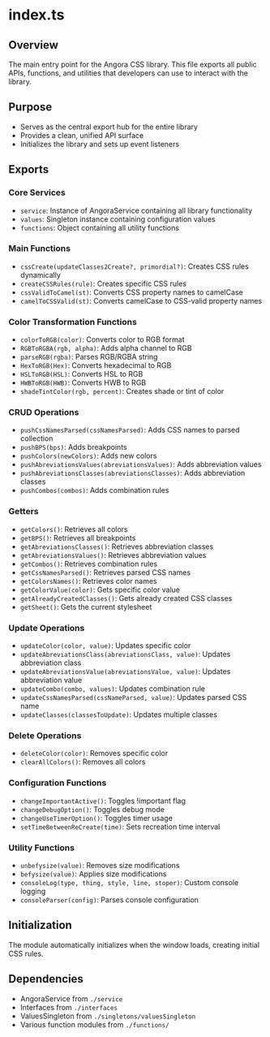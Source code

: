 # index.ts

## Overview
The main entry point for the Angora CSS library. This file exports all public APIs, functions, and utilities that developers can use to interact with the library.

## Purpose
- Serves as the central export hub for the entire library
- Provides a clean, unified API surface
- Initializes the library and sets up event listeners

## Exports

### Core Services
- `service`: Instance of AngoraService containing all library functionality
- `values`: Singleton instance containing configuration values
- `functions`: Object containing all utility functions

### Main Functions
- `cssCreate(updateClasses2Create?, primordial?)`: Creates CSS rules dynamically
- `createCSSRules(rule)`: Creates specific CSS rules
- `cssValidToCamel(st)`: Converts CSS property names to camelCase
- `camelToCSSValid(st)`: Converts camelCase to CSS-valid property names

### Color Transformation Functions
- `colorToRGB(color)`: Converts color to RGB format
- `RGBToRGBA(rgb, alpha)`: Adds alpha channel to RGB
- `parseRGB(rgba)`: Parses RGB/RGBA string
- `HexToRGB(Hex)`: Converts hexadecimal to RGB
- `HSLToRGB(HSL)`: Converts HSL to RGB
- `HWBToRGB(HWB)`: Converts HWB to RGB
- `shadeTintColor(rgb, percent)`: Creates shade or tint of color

### CRUD Operations
- `pushCssNamesParsed(cssNamesParsed)`: Adds CSS names to parsed collection
- `pushBPS(bps)`: Adds breakpoints
- `pushColors(newColors)`: Adds new colors
- `pushAbreviationsValues(abreviationsValues)`: Adds abbreviation values
- `pushAbreviationsClasses(abreviationsClasses)`: Adds abbreviation classes
- `pushCombos(combos)`: Adds combination rules

### Getters
- `getColors()`: Retrieves all colors
- `getBPS()`: Retrieves all breakpoints
- `getAbreviationsClasses()`: Retrieves abbreviation classes
- `getAbreviationsValues()`: Retrieves abbreviation values
- `getCombos()`: Retrieves combination rules
- `getCssNamesParsed()`: Retrieves parsed CSS names
- `getColorsNames()`: Retrieves color names
- `getColorValue(color)`: Gets specific color value
- `getAlreadyCreatedClasses()`: Gets already created CSS classes
- `getSheet()`: Gets the current stylesheet

### Update Operations
- `updateColor(color, value)`: Updates specific color
- `updateAbreviationsClass(abreviationsClass, value)`: Updates abbreviation class
- `updateAbreviationsValue(abreviationsValue, value)`: Updates abbreviation value
- `updateCombo(combo, values)`: Updates combination rule
- `updateCssNamesParsed(cssNameParsed, value)`: Updates parsed CSS name
- `updateClasses(classesToUpdate)`: Updates multiple classes

### Delete Operations
- `deleteColor(color)`: Removes specific color
- `clearAllColors()`: Removes all colors

### Configuration Functions
- `changeImportantActive()`: Toggles !important flag
- `changeDebugOption()`: Toggles debug mode
- `changeUseTimerOption()`: Toggles timer usage
- `setTimeBetweenReCreate(time)`: Sets recreation time interval

### Utility Functions
- `unbefysize(value)`: Removes size modifications
- `befysize(value)`: Applies size modifications
- `consoleLog(type, thing, style, line, stoper)`: Custom console logging
- `consoleParser(config)`: Parses console configuration

## Initialization
The module automatically initializes when the window loads, creating initial CSS rules.

## Dependencies
- AngoraService from `./service`
- Interfaces from `./interfaces`
- ValuesSingleton from `./singletons/valuesSingleton`
- Various function modules from `./functions/`
